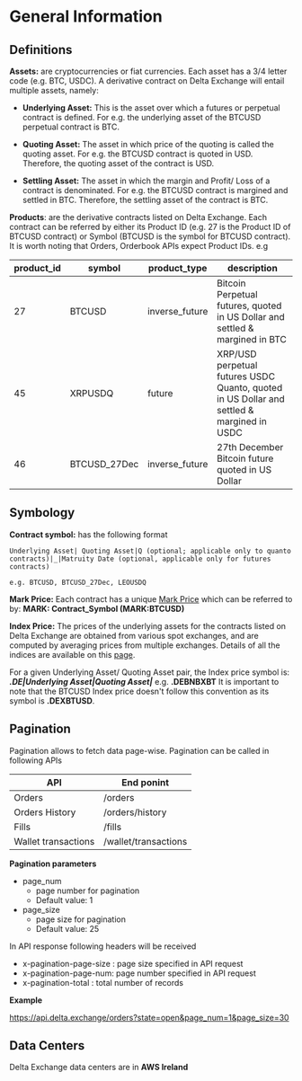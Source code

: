 # General Information
## Definitions
  **Assets:** are cryptocurrencies or fiat currencies. Each asset has a 3/4 letter code (e.g. BTC, USDC). A derivative contract on Delta Exchange will entail multiple assets, namely:

   - **Underlying Asset:** This is the asset over which a futures or perpetual contract is defined. For e.g. the underlying asset of the BTCUSD perpetual contract is BTC. 

   - **Quoting Asset:** The asset in which price of the quoting is called the quoting asset. For e.g. the BTCUSD contract is quoted in USD. Therefore, the quoting asset of the contract is USD.
   
   - **Settling Asset:** The asset in which the margin and Profit/ Loss of a contract is denominated. For e.g. the BTCUSD contract is margined and settled in BTC. Therefore, the settling asset of the contract is BTC.

**Products**: are the derivative contracts listed on Delta Exchange. Each contract can be referred by either its Product ID (e.g. 27 is the Product ID of BTCUSD contract) or Symbol (BTCUSD is the symbol for BTCUSD contract). It is worth noting that Orders, Orderbook APIs expect Product IDs. 
e.g

product_id| symbol |product_type| description
--|--|--|--
27  |BTCUSD|inverse_future|Bitcoin Perpetual futures, quoted in US Dollar and settled & margined in BTC
45|XRPUSDQ|future|XRP/USD perpetual futures USDC Quanto, quoted in US Dollar and settled & margined in USDC
46|BTCUSD_27Dec|inverse_future|27th December Bitcoin future quoted in US Dollar


## Symbology

**Contract symbol:** has the following format

    Underlying Asset| Quoting Asset|Q (optional; applicable only to quanto contracts)|_|Matruity Date (optional, applicable only for futures contracts)
    
    e.g. BTCUSD, BTCUSD_27Dec, LEOUSDQ
  
**Mark Price:** Each contract has a unique [Mark Price](https://www.delta.exchange/user-guide/)  which can be referred to by: **MARK: Contract_Symbol (MARK:BTCUSD)** 

**Index Price:** The prices of the underlying assets for the contracts listed on Delta Exchange are obtained from various spot exchanges, and are computed by averaging prices from multiple exchanges. Details of all the indices are available on this [page](https://www.delta.exchange/indices/).
  

For a given Underlying Asset/ Quoting Asset pair, the Index price symbol is: ***.DE|Underlying Asset|Quoting Asset|*** 
e.g. **.DEBNBXBT**
It is important to note that the BTCUSD Index price doesn't follow this convention as its symbol is **.DEXBTUSD**.

  
## Pagination
Pagination allows to fetch data page-wise.
Pagination can be called in following APIs

API|End ponint|
--|--
Orders|/orders
Orders History|/orders/history
Fills|/fills
Wallet transactions|/wallet/transactions

**Pagination parameters**

  - page_num 
    - page number for pagination
    - Default value: 1
  - page_size
    - page size for pagination
    - Default value: 25

In API response following headers will be received

  - x-pagination-page-size : page size specified in API request
  - x-pagination-page-num: page number specified in API request
  - x-pagination-total : total number of records 

**Example**

https://api.delta.exchange/orders?state=open&page_num=1&page_size=30

## Data Centers 
Delta Exchange data centers are in **AWS Ireland**